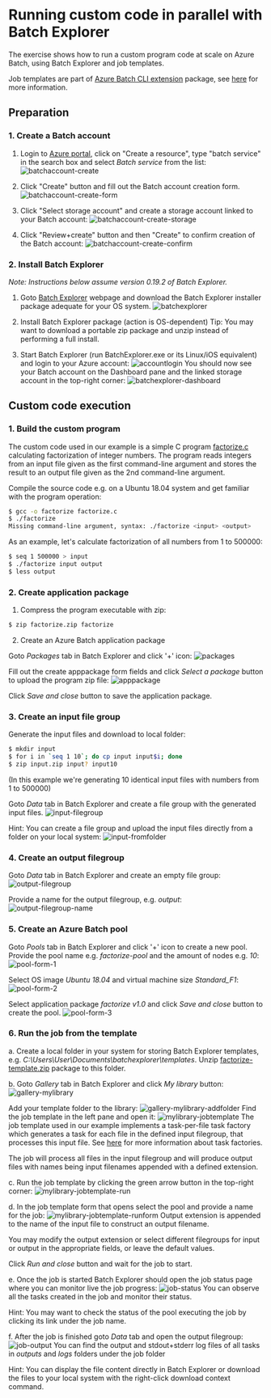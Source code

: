 # Running custom code in parallel with Batch Explorer
The exercise shows how to run a custom program code at scale on Azure Batch, using Batch Explorer and job templates. 

Job templates are part of [Azure Batch CLI extension](https://github.com/Azure/azure-batch-cli-extensions/blob/master/README.rst) package, see [here](https://github.com/Azure/azure-batch-cli-extensions/blob/master/doc/templates.md) for more information. 


## Preparation
### 1. Create a Batch account
1. Login to [Azure portal](https://portal.azure.com), click on "Create a resource", type "batch service" in the search box and select *Batch service* from the list:
![batchaccount-create](screenshots/batchaccount-create.png)

2. Click "Create" button and fill out the Batch account creation form.
![batchaccount-create-form](screenshots/batchaccount-create-form.png)

3. Click "Select storage account" and create a storage account linked to your Batch account:
![batchaccount-create-storage](screenshots/batchaccount-create-storage.png)

4. Click "Review+create" button and then "Create" to confirm creation of the Batch account:
![batchaccount-create-confirm](screenshots/batchaccount-create-confirm.png)

### 2. Install Batch Explorer
*Note: Instructions below assume version 0.19.2 of Batch Explorer.*

1. Goto [Batch Explorer](https://azure.github.io/BatchExplorer/) webpage and download the Batch Explorer installer package adequate for your OS system.
![batchexplorer](screenshots/batchexplorer.png)

2. Install Batch Explorer package (action is OS-dependent)
Tip: You may want to download a portable zip package and unzip instead of performing a full install.

3. Start Batch Explorer (run BatchExplorer.exe or its Linux/iOS equivalent) and login to your Azure account:
![accountlogin](screenshots/accountlogin.png)
You should now see your Batch account on the Dashboard pane and the linked storage account in the top-right corner:
![batchexplorer-dashboard](screenshots/batchexplorer-dashboard.png)

## Custom code execution
### 1. Build the custom program
The custom code used in our example is a simple C program [factorize.c](factorize.c) calculating factorization of integer numbers. 
The program reads integers from an input file given as the first command-line argument and stores the result to an output file given as the 2nd command-line argument.

Compile the source code e.g. on a Ubuntu 18.04 system and get familiar with the program operation:
```bash
$ gcc -o factorize factorize.c
$ ./factorize
Missing command-line argument, syntax: ./factorize <input> <output>
```
As an example, let's calculate factorization of all numbers from 1 to 500000:
```bash
$ seq 1 500000 > input
$ ./factorize input output
$ less output
```
### 2. Create application package
1. Compress the program executable with zip:
```bash
$ zip factorize.zip factorize
```

2. Create an Azure Batch application package

Goto *Packages* tab in Batch Explorer and click '+' icon:
![packages](screenshots/batchexplorer-packages.png)

Fill out the create apppackage form fields and click *Select a package* button to upload the program zip file:
![apppackage](screenshots/batchexplorer-apppackage.png)

Click *Save and close* button to save the application package. 

### 3. Create an input file group

Generate the input files and download to local folder:
```bash
$ mkdir input
$ for i in `seq 1 10`; do cp input input$i; done
$ zip input.zip input? input10
```
(In this example we're generating 10 identical input files with numbers from 1 to 500000)

Goto *Data* tab in Batch Explorer and create a file group with the generated input files.
![input-filegroup](screenshots/input-filegroup.png)

Hint: You can create a file group and upload the input files directly from a folder on your local system:
![input-fromfolder](screenshots/input-filegroup-fromfolder.png)

### 4. Create an output filegroup 
Goto *Data* tab in Batch Explorer and create an empty file group:
![output-filegroup](screenshots/output-filegroup.png)

Provide a name for the output filegroup, e.g. *output*:
![output-filegroup-name](screenshots/output-filegroup-name.png)

### 5. Create an Azure Batch pool
Goto *Pools* tab in Batch Explorer and click '+' icon to create a new pool. 
Provide the pool name e.g. *factorize-pool* and the amount of nodes e.g. *10*:
![pool-form-1](screenshots/pool-form-1.png)

Select OS image *Ubuntu 18.04* and virtual machine size *Standard_F1*:
![pool-form-2](screenshots/pool-form-2.png)

Select application package *factorize v1.0* and click *Save and close* button to create the pool.
![pool-form-3](screenshots/pool-form-3.png)

### 6. Run the job from the template
a. Create a local folder in your system for storing Batch Explorer templates, e.g. *C:\Users\User\Documents\batchexplorer\templates*.
Unzip [factorize-template.zip](factorize-template.zip) package to this folder.

b. Goto *Gallery* tab in Batch Explorer and click *My library* button: 
![gallery-mylibrary](screenshots/gallery-mylibrary.png)

Add your template folder to the library:
![gallery-mylibrary-addfolder](screenshots/gallery-mylibrary-addfolder.png)
Find the job template in the left pane and open it:
![mylibrary-jobtemplate](screenshots/mylibrary-jobtemplate.png)
The job template used in our example implements a task-per-file task factory which generates a task for each file in the defined input filegroup, that processes this input file. See [here](https://github.com/Azure/azure-batch-cli-extensions/blob/master/doc/taskFactories.md) for more information about task factories.   

The job will process all files in the input filegroup and will produce output files with names being input filenames appended with a defined extension.

c. Run the job template by clicking the green arrow button in the top-right corner:
![mylibrary-jobtemplate-run](screenshots/mylibrary-jobtemplate-run.png)

d. In the job template form that opens select the pool and provide a name for the job:
![mylibrary-jobtemplate-runform](screenshots/mylibrary-jobtemplate-runform.png)
Output extension is appended to the name of the input file to construct an output filename.

You may modify the output extension or select different filegroups for input or output in the appropriate fields, or leave the default values. 

Click *Run and close* button and wait for the job to start.

e. Once the job is started Batch Explorer should open the job status page where you can monitor live the job progress:
![job-status](screenshots/job-status.png)
You can observe all the tasks created in the job and monitor their status.

Hint: You may want to check the status of the pool executing the job by clicking its link under the job name.

f. After the job is finished goto *Data* tab and open the output filegroup:
![job-output](screenshots/job-output.png)
You can find the output and stdout+stderr log files of all tasks in *outputs* and *logs* folders under the job folder 

Hint: You can display the file content directly in Batch Explorer or download the files to your local system with the right-click download context command.
